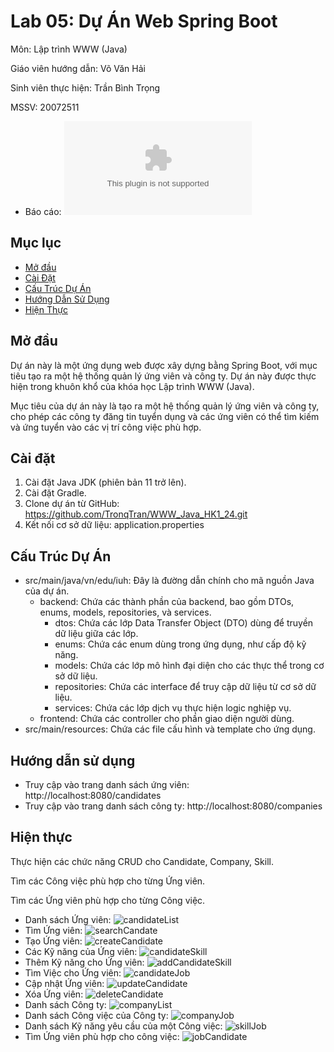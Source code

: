# Lab 05: Dự Án Web Spring Boot

Môn: Lập trình WWW (Java)

Giáo viên hướng dẫn: Võ Văn Hải

Sinh viên thực hiện: Trần Bình Trọng

MSSV: 20072511

- Báo cáo: ![Tại đây](./lib/doc/BaoCaoLab05.docx)

##  Mục lục

- [Mở đầu](#mở-đầu)
- [Cài Đặt](#cài-đặt)
- [Cấu Trúc Dự Án](#cấu-trúc-dự-án)
- [Hướng Dẫn Sử Dụng](#hướng-dẫn-sử-dụng)
- [Hiện Thực](#hiện-thực)


## Mở đầu

Dự án này là một ứng dụng web được xây dựng bằng Spring Boot, với mục tiêu tạo ra một 
hệ thống quản lý ứng viên và công ty. Dự án này được thực hiện trong khuôn khổ của khóa 
học Lập trình WWW (Java). 

Mục tiêu của dự án này là tạo ra một hệ thống quản lý ứng viên và công ty, cho phép các 
công ty đăng tin tuyển dụng và các ứng viên có thể tìm kiếm và ứng tuyển vào các vị trí 
công việc phù hợp. 

## Cài đặt

1. Cài đặt Java JDK (phiên bản 11 trở lên).
2. Cài đặt Gradle.
3. Clone dự án từ GitHub: https://github.com/TronqTran/WWW_Java_HK1_24.git
4. Kết nối cơ sở dữ liệu: application.properties

## Cấu Trúc Dự Án

- src/main/java/vn/edu/iuh: Đây là đường dẫn chính cho mã nguồn Java của dự án.
    - backend: Chứa các thành phần của backend, bao gồm DTOs, enums, models, repositories, và services.
        - dtos: Chứa các lớp Data Transfer Object (DTO) dùng để truyền dữ liệu giữa các lớp.
        - enums: Chứa các enum dùng trong ứng dụng, như cấp độ kỹ năng.
        - models: Chứa các lớp mô hình đại diện cho các thực thể trong cơ sở dữ liệu.
        - repositories: Chứa các interface để truy cập dữ liệu từ cơ sở dữ liệu.
        - services: Chứa các lớp dịch vụ thực hiện logic nghiệp vụ.
    - frontend: Chứa các controller cho phần giao diện người dùng.
- src/main/resources: Chứa các file cấu hình và template cho ứng dụng.

## Hướng dẫn sử dụng

- Truy cập vào trang danh sách ứng viên: http://localhost:8080/candidates
- Truy cập vào trang danh sách công ty: http://localhost:8080/companies

## Hiện thực

Thực hiện các chức năng CRUD cho Candidate, Company, Skill.

Tìm các Công việc phù hợp cho từng Ứng viên.

Tìm các Ứng viên phù hợp cho từng Công việc.

- Danh sách Ứng viên: ![candidateList](./lib/img/candidateList.png)
- Tìm Ứng viên: ![searchCandate](./lib/img/searchCandidate.png)
- Tạo Ứng viên: ![createCandidate](./lib/img/createCandidate.png)
- Các Kỹ năng của Ứng viên: ![candidateSkill](./lib/img/candidateSkill.png)
- Thêm Kỹ năng cho Ứng viên: ![addCandidateSkill](./lib/img/addCandidateSkill.png)
- Tìm Việc cho Ứng viên: ![candidateJob](./lib/img/candidateJob.png)
- Cập nhật Ứng viên: ![updateCandidate](./lib/img/udateCandidate.png)
- Xóa Ứng viên: ![deleteCandidate](./lib/img/deleteCandidate.png)
- Danh sách Công ty: ![companyList](./lib/img/companyList.png)
- Danh sách Công việc của Công ty: ![companyJob](./lib/img/companyJob.png)
- Danh sách Kỹ năng yêu cầu của một Công việc: ![skillJob](./lib/img/skillJob.png)
- Tìm Ứng viên phù hợp cho công việc: ![jobCandidate](./lib/img/jobCandidate.png)